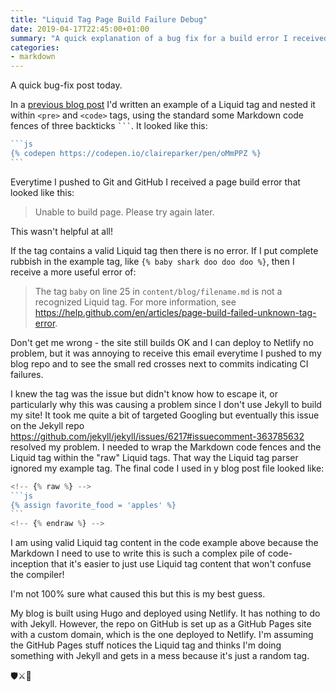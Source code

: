 ```yaml
---
title: "Liquid Tag Page Build Failure Debug"
date: 2019-04-17T22:45:00+01:00
summary: "A quick explanation of a bug fix for a build error I received working on this site, related to Liquid tags and Jekyll."
categories:
- markdown
---
```


A quick bug-fix post today.

In a [previous blog post](/blog/2019-01-15-how-to-embed-codepens-in-blog-posts/) I'd written an example of a Liquid tag and nested it within `<pre>` and `<code>` tags, using the standard some Markdown code fences of three backticks <code>```</code>. It looked like this:

<!-- {% raw %} -->
````js
```js
{% codepen https://codepen.io/claireparker/pen/oMmPPZ %}
```
````
<!-- {% endraw %} -->

Everytime I pushed to Git and GitHub I received a page build error that looked like this:

> Unable to build page. Please try again later.

This wasn't helpful at all!

If the tag contains a valid Liquid tag then there is no error. If I put complete rubbish in the example tag, like <!-- {% raw %} -->`{% baby shark doo doo doo %}`<!-- {% endraw %} -->, then I receive a more useful error of:

> The tag `baby` on line 25 in `content/blog/filename.md` is not a recognized Liquid tag. For more information, see https://help.github.com/en/articles/page-build-failed-unknown-tag-error.

Don't get me wrong - the site still builds OK and I can deploy to Netlify no problem, but it was annoying to receive this email everytime I pushed to my blog repo and to see the small red crosses next to commits indicating CI failures.

I knew the tag was the issue but didn't know how to escape it, or particularly why this was causing a problem since I don't use Jekyll to build my site! It took me quite a bit of targeted Googling but eventually this issue on the Jekyll repo https://github.com/jekyll/jekyll/issues/6217#issuecomment-363785632 resolved my problem. I needed to wrap the Markdown code fences and the Liquid tag within the "raw" Liquid tags. That way the Liquid tag parser ignored my example tag. The final code I used in y blog post file looked like:

````js
<!-- {% raw %} -->
```js
{% assign favorite_food = 'apples' %}
```
<!-- {% endraw %} -->
````

I am using valid Liquid tag content in the code example above because the Markdown I need to use to write this is such a complex pile of code-inception that it's easier to just use Liquid tag content that won't confuse the compiler!

I'm not 100% sure what caused this but this is my best guess.

My blog is built using Hugo and deployed using Netlify. It has nothing to do with Jekyll. However, the repo on GitHub is set up as a GitHub Pages site with a custom domain, which is the one deployed to Netlify. I'm assuming the GitHub Pages stuff notices the Liquid tag and thinks I'm doing something with Jekyll and gets in a mess because it's just a random tag.

🛡⚔️🐛